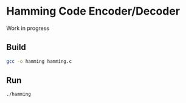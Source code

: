 # Hamming Code Encoder/Decoder

Work in progress

## Build
```sh
gcc -o hamming hamming.c
```

## Run
```sh
./hamming
```